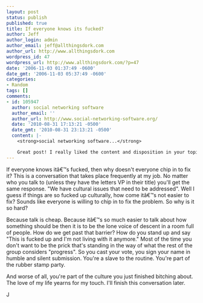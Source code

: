 ```yaml
---
layout: post
status: publish
published: true
title: If everyone knows its fucked?
author: Jeff
author_login: admin
author_email: jeff@allthingsdork.com
author_url: http://www.allthingsdork.com
wordpress_id: 47
wordpress_url: http://www.allthingsdork.com/?p=47
date: '2006-11-03 01:37:49 -0600'
date_gmt: '2006-11-03 05:37:49 -0600'
categories:
- Random
tags: []
comments:
- id: 105947
  author: social networking software
  author_email: ''
  author_url: http://www.social-networking-software.org/
  date: '2010-08-31 17:13:21 -0500'
  date_gmt: '2010-08-31 23:13:21 -0500'
  content: |-
    <strong>social networking software...</strong>

    Great post! I really liked the content and disposition in your topic!...
---
```

<p>If everyone knows it&acirc;&euro;&trade;s fucked, then why doesn't everyone chip in to fix it? This is a conversation that takes place frequently at my job. No matter who you talk to (unless they have the letters VP in their title) you'll get the same response. "We have cultural issues that need to be addressed". Well I guess if things are so fucked up culturally, how come it&acirc;&euro;&trade;s not easier to fix? Sounds like everyone is willing to chip in to fix the problem. So why is it so hard?</p>
<p>Because talk is cheap. Because it&acirc;&euro;&trade;s so much easier to talk about how something should be then it is to be the lone voice of descent in a room full of people. How do we get past that barrier? How do you stand up and say "This is fucked up and I'm not living with it anymore." Most of the time you don't want to be the prick that's standing in the way of what the rest of the group considers "progress". So you cast your vote, you sign your name in humble and silent submission. You're a slave to the routine. You're part of the rubber stamp party.</p>
<p>And worse of all, you're part of the culture you just finished bitching about. The love of my life yearns for my touch. I'll finish this conversation later.</p>
<p>J</p>
